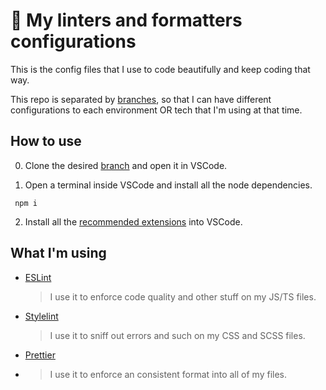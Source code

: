 # 📐 My linters and formatters configurations

This is the config files that I use to code beautifully and keep coding that way.

This repo is separated by [branches](https://github.com/gu-does-git/configs/branches), so that I can have different configurations to each environment OR tech that I'm using at that time.

## How to use

0. Clone the desired [branch](https://github.com/gu-does-git/configs/branches) and open it in VSCode.

1. Open a terminal inside VSCode and install all the node dependencies.

```shell
 npm i
```

2. Install all the [recommended extensions](https://code.visualstudio.com/docs/editor/extension-marketplace#_recommended-extensions) into VSCode.

## What I'm using

-   [ESLint](https://github.com/dustinspecker/awesome-eslint)
    > I use it to enforce code quality and other stuff on my JS/TS files.
-   [Stylelint](https://github.com/stylelint/awesome-stylelint)
    > I use it to sniff out errors and such on my CSS and SCSS files.
-   [Prettier](https://prettier.io/)
-   > I use it to enforce an consistent format into all of my files.
